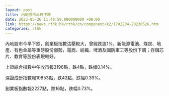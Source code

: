 ```yaml
---
layout: post
title: 內地股市半日下跌
date: 2023-05-26 11:48:59.000000000 +08:00
link: https://news.rthk.hk/rthk/ch/component/k2/1702234-20230526.htm
categories: rthk
---
```


內地股市今早下跌，創業板指數沽壓較大，曾經跌逾1%。新能源電池、煤炭、地產、有色金屬等重磅股份弱勢，電商、紡織、啤酒及國防軍工等股份下調；存儲芯片、教育等股份表現較好。

上證綜合指數中午收市報3196點，跌4點，跌幅0.14%。

深證成份指數報10853點，跌42點，跌幅0.39%。

創業板指數報2227點，跌16點，跌幅0.73%。

